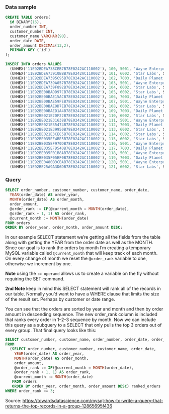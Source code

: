 ### Data sample

```SQL
CREATE TABLE orders(
  id BINARY(16),
  order_number INT,
  customer_number INT,
  customer_name VARCHAR(90),
  order_date DATE,
  order_amount DECIMAL(13,2),
  PRIMARY KEY (`id`)
);
 
INSERT INTO orders VALUES
  (UNHEX('11E92BDEA738CEB7B78E0242AC110002'), 100, 5001, 'Wayne Enterprises', STR_TO_DATE('11-14-2018','%m-%d-%Y'), 100.00),
  (UNHEX('11E92BDEA73910BBB78E0242AC110002'), 101, 6002, 'Star Labs', STR_TO_DATE('11-15-2018','%m-%d-%Y'), 200.00),
  (UNHEX('11E92BDEA7395C95B78E0242AC110002'), 102, 7003, 'Daily Planet', STR_TO_DATE('11-15-2018','%m-%d-%Y'), 150.00),
  (UNHEX('11E92BDEA739A057B78E0242AC110002'), 103, 5001, 'Wayne Enterprises', STR_TO_DATE('11-21-2018','%m-%d-%Y'), 110.00),
  (UNHEX('11E92BDEA739F892B78E0242AC110002'), 104, 6002, 'Star Labs', STR_TO_DATE('11-22-2018','%m-%d-%Y'), 175.00),
  (UNHEX('11E92BE00BADD97CB78E0242AC110002'), 105, 6002, 'Star Labs', STR_TO_DATE('11-23-2018','%m-%d-%Y'), 117.00),
  (UNHEX('11E92BE00BAE15ACB78E0242AC110002'), 106, 7003, 'Daily Planet', STR_TO_DATE('11-24-2018','%m-%d-%Y'), 255.00),
  (UNHEX('11E92BE00BAE59FEB78E0242AC110002'), 107, 5001, 'Wayne Enterprises', STR_TO_DATE('12-07-2018','%m-%d-%Y'), 321.00),
  (UNHEX('11E92BE00BAE9D7EB78E0242AC110002'), 108, 6002, 'Star Labs', STR_TO_DATE('12-14-2018','%m-%d-%Y'), 55.00),
  (UNHEX('11E92BE00BAED1A4B78E0242AC110002'), 109, 7003, 'Daily Planet', STR_TO_DATE('12-15-2018','%m-%d-%Y'), 127.00),
  (UNHEX('11E92BE021E2DF22B78E0242AC110002'), 110, 6002, 'Star Labs', STR_TO_DATE('12-15-2018','%m-%d-%Y'), 133.00),
  (UNHEX('11E92BE021E31638B78E0242AC110002'), 111, 5001, 'Wayne Enterprises', STR_TO_DATE('12-17-2018','%m-%d-%Y'), 145.00),
  (UNHEX('11E92BE021E35474B78E0242AC110002'), 112, 7003, 'Daily Planet', STR_TO_DATE('12-21-2018','%m-%d-%Y'), 111.00),
  (UNHEX('11E92BE021E39950B78E0242AC110002'), 113, 6002, 'Star Labs', STR_TO_DATE('12-31-2018','%m-%d-%Y'), 321.00),
  (UNHEX('11E92BE021E3CEC5B78E0242AC110002'), 114, 6002, 'Star Labs', STR_TO_DATE('01-03-2019','%m-%d-%Y'), 223.00),
  (UNHEX('11E92BE035EF4BE5B78E0242AC110002'), 115, 6002, 'Star Labs', STR_TO_DATE('01-05-2019','%m-%d-%Y'), 179.00),
  (UNHEX('11E92BE035EF970DB78E0242AC110002'), 116, 5001, 'Wayne Enterprises', STR_TO_DATE('01-14-2019','%m-%d-%Y'), 180.00),
  (UNHEX('11E92BE035EFD540B78E0242AC110002'), 117, 7003, 'Daily Planet', STR_TO_DATE('01-21-2019','%m-%d-%Y'), 162.00),
  (UNHEX('11E92BE035F01B8AB78E0242AC110002'), 118, 5001, 'Wayne Enterprises', STR_TO_DATE('02-02-2019','%m-%d-%Y'), 133.00),
  (UNHEX('11E92BE035F05EF0B78E0242AC110002'), 119, 7003, 'Daily Planet', STR_TO_DATE('02-05-2019','%m-%d-%Y'), 55.00),
  (UNHEX('11E92BE0480B3CBAB78E0242AC110002'), 120, 5001, 'Wayne Enterprises', STR_TO_DATE('02-08-2019','%m-%d-%Y'), 25.00),
  (UNHEX('11E92BE25A9A3D6DB78E0242AC110002'), 121, 6002, 'Star Labs', STR_TO_DATE('02-08-2019','%m-%d-%Y'), 222.00);
```

### Query
```SQL
SELECT order_number, customer_number, customer_name, order_date,
  YEAR(order_date) AS order_year, 
  MONTH(order_date) AS order_month, 
  order_amount, 
  @order_rank := IF(@current_month = MONTH(order_date),
  @order_rank + 1, 1) AS order_rank,
  @current_month := MONTH(order_date) 
FROM orders
ORDER BY order_year, order_month, order_amount DESC;
```
In our example SELECT statement we’re getting all the fields from the table along with getting the YEAR from the order date as well as the MONTH. 
Since our goal is to rank the orders by month 
I’m creating a temporary MySQL variable called ```@current_month``` that will keep track of each month. 
On every change of month we reset the ```@order_rank``` variable to one, otherwise we increment by one.

**Note** using the ```:= operand``` allows us to create a variable on the fly without requiring the SET command.

**2nd Note** keep in mind this SELECT statement will rank all of the records in our table. 
Normally you’d want to have a WHERE clause that limits the size of the result set. 
Perhaps by customer or date range.

You can see that the orders are sorted by year and month and then by order amount in descending sequence. The new order_rank column is included that ranks every order in 1–2–3 sequence by month.
Now we can include this query as a subquery to a SELECT that only pulls the top 3 orders out of every group. That final query looks like this:
```SQL
SELECT customer_number, customer_name, order_number, order_date, order_amount 
FROM 
  (SELECT order_number, customer_number, customer_name, order_date,
    YEAR(order_date) AS order_year, 
    MONTH(order_date) AS order_month,
    order_amount, 
    @order_rank := IF(@current_month = MONTH(order_date), 
    @order_rank + 1, 1) AS order_rank,
    @current_month := MONTH(order_date) 
   FROM orders
   ORDER BY order_year, order_month, order_amount DESC) ranked_orders 
WHERE order_rank <= 3;
```
Source: https://towardsdatascience.com/mysql-how-to-write-a-query-that-returns-the-top-records-in-a-group-12865695f436
